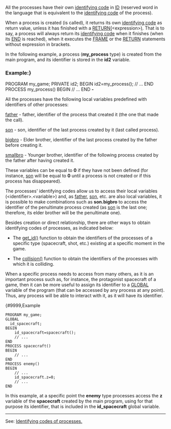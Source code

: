 All the processes have their own [identifying code](_identifying_codes_of_processesdot.md) in [ID](id.md)
(reserved word in the language that is equivalent to the [identifying code](_identifying_codes_of_processesdot.md) of the process).

When a process is created (is called), it returns its own [identifying code](_identifying_codes_of_processesdot.md) as return value, unless it has finished with a [RETURN](return_statement.md)[(]((__).md)&lt;expression&gt;[)]((__).md). That is to say, a process will always return its [identifying code](_identifying_codes_of_processesdot.md) when it finishes (when its [END](end.md) is reached), when it executes the [FRAME](frame_statement.md) or the [RETURN](return_statement.md) statements without expression in brackets.

In the following example, a process (**my_process** type) is created from the main program, and its identifier is stored in the **id2** variable.

### Example:}
PROGRAM my_game;
PRIVATE id2;
BEGIN
    id2=my_process();
    // ...
END
PROCESS my_process()
BEGIN
    // ...
END
**-**

All the processes have the following local variables predefined with identifiers of other processes:

[father](local_father.md) - father, identifier of the process that created it (the one that made the call).

[son](local_son.md) - son, identifier of the last process created by it (last called process).

[bigbro](local_bigbro.md) - Elder brother, identifier of the last process created by the father before creating it.

[smallbro](local_smallbro.md) - Younger brother, identifier of the following process created by the father after having created it.

These variables can be equal to **0** if they have not been defined (for instance,
[son](local_son.md) will be equal to **0** until a process is not created or if this process has disappeared).

The processes' identifying codes allow us to access their local variables (&lt;identifier&gt;.&lt;variable&gt;) and, as [father](local_father.md), [son](local_son.md), etc. are also local variables, it is possible to make combinations such as **son.bigbro** to access the identifier of the penultimate process created (as [son](local_son.md) is the last one; therefore, its elder brother will be the penultimate one).

Besides creation or direct relationship, there are other ways to obtain identifying codes of processes, as indicated below:

- The [get_id()](get_id().md) function to obtain the identifiers of the processes of a specific type (spacecraft, shot, etc.) existing at a specific moment in the game.

- The [collision()](collision().md) function to obtain the identifiers of the
processes with which it is colliding.

When a specific process needs to access from many others, as it is an important process such as, for instance, the protagonist spacecraft of a game,
then it can be more useful to assign its identifier to a [GLOBAL](declaration_of_global_datadot.md) variable of the program (that can be accessed by any process at any point). Thus, any process will be able to interact with it, as it will have its identifier.

{#9999,Example
```
PROGRAM my_game;
GLOBAL
  id_spacecraft;
BEGIN
    id_spacecraft=spacecraft();
    // ...
END
PROCESS spacecraft()
BEGIN
    // ...
END
PROCESS enemy()
BEGIN
    // ...
    id_spacecraft.z=0;
    // ...
END
```


In this example, at a specific point the **enemy** type processes access the **z** variable of the **spacecraft** created by the main program, using for that purpose its identifier, that is included in the **id_spacecraft** global variable.

---------------------------------------
See: [Identifying codes of processes.](_identifying_codes_of_processesdot.md)

